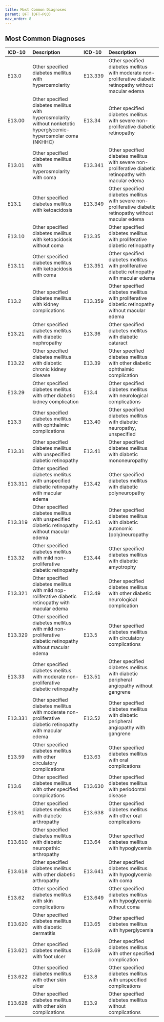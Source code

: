 ```yaml
---
title: Most Common Diagnoses
parent: DFT (DFT-P03)
nav_order: 8
---
```


## Most Common Diagnoses

| ICD-10   | Description | ICD-10  | Description  |
|:---------------|:---------------|:---------------|:---------------
| E13.0 | Other specified diabetes mellitus with hyperosmolarity | E13.339 | Other specified diabetes mellitus with moderate non-proliferative diabetic retinopathy without macular edema
| E13.00 | Other specified diabetes mellitus with hyperosmolarity without nonketotic hyperglycemic-hyperosmolar coma (NKHHC) | E13.34 | Other specified diabetes mellitus with severe non-proliferative diabetic retinopathy
| E13.01 | Other specified diabetes mellitus with hyperosmolarity with coma | E13.341 | Other specified diabetes mellitus with severe non-proliferative diabetic retinopathy with macular edema
| E13.1 | Other specified diabetes mellitus with ketoacidosis | E13.349 | Other specified diabetes mellitus with severe non-proliferative diabetic retinopathy without macular edema
| E13.10 | Other specified diabetes mellitus with ketoacidosis without coma | E13.35 | Other specified diabetes mellitus with proliferative diabetic retinopathy
| E13.11 | Other specified diabetes mellitus with ketoacidosis with coma | E13.351 | Other specified diabetes mellitus with proliferative diabetic retinopathy with macular edema
| E13.2 | Other specified diabetes mellitus with kidney complications | E13.359 | Other specified diabetes mellitus with proliferative diabetic retinopathy without macular edema
| E13.21 | Other specified diabetes mellitus with diabetic nephropathy | E13.36 | Other specified diabetes mellitus with diabetic cataract
| E13.22 | Other specified diabetes mellitus with diabetic chronic kidney disease | E13.39 | Other specified diabetes mellitus with other diabetic ophthalmic complication
| E13.29 | Other specified diabetes mellitus with other diabetic kidney complication | E13.4 | Other specified diabetes mellitus with neurological complications
| E13.3 | Other specified diabetes mellitus with ophthalmic complications | E13.40 | Other specified diabetes mellitus with diabetic neuropathy, unspecified
| E13.31 | Other specified diabetes mellitus with unspecified diabetic retinopathy | E13.41 | Other specified diabetes mellitus with diabetic mononeuropathy
| E13.311 | Other specified diabetes mellitus with unspecified diabetic retinopathy with macular edema | E13.42 | Other specified diabetes mellitus with diabetic polyneuropathy
| E13.319 | Other specified diabetes mellitus with unspecified diabetic retinopathy without macular edema | E13.43 | Other specified diabetes mellitus with diabetic autonomic (poly)neuropathy
| E13.32 | Other specified diabetes mellitus with mild non-proliferative diabetic retinopathy | E13.44 | Other specified diabetes mellitus with diabetic amyotrophy
| E13.321 | Other specified diabetes mellitus with mild nop-roliferative diabetic retinopathy with macular edema | E13.49 | Other specified diabetes mellitus with other diabetic neurological complication
| E13.329 | Other specified diabetes mellitus with mild non-proliferative diabetic retinopathy without macular edema | E13.5 | Other specified diabetes mellitus with circulatory complications
| E13.33 | Other specified diabetes mellitus with moderate non-proliferative diabetic retinopathy | E13.51 | Other specified diabetes mellitus with diabetic peripheral angiopathy without gangrene
| E13.331 | Other specified diabetes mellitus with moderate non-proliferative diabetic retinopathy with macular edema | E13.52 | Other specified diabetes mellitus with diabetic peripheral angiopathy with gangrene
| E13.59 | Other specified diabetes mellitus with other circulatory complications | E13.63 | Other specified diabetes mellitus with oral complications
| E13.6 | Other specified diabetes mellitus with other specified complications | E13.630 | Other specified diabetes mellitus with periodontal disease
| E13.61 | Other specified diabetes mellitus with diabetic arthropathy | E13.638 | Other specified diabetes mellitus with other oral complications
| E13.610 | Other specified diabetes mellitus with diabetic neuropathic arthropathy | E13.64 | Other specified diabetes mellitus with hypoglycemia
| E13.618 | Other specified diabetes mellitus with other diabetic arthropathy | E13.641 | Other specified diabetes mellitus with hypoglycemia with coma
| E13.62 | Other specified diabetes mellitus with skin complications | E13.649 | Other specified diabetes mellitus with hypoglycemia without coma
| E13.620 | Other specified diabetes mellitus with diabetic dermatitis | E13.65 | Other specified diabetes mellitus with hyperglycemia
| E13.621 | Other specified diabetes mellitus with foot ulcer | E13.69 | Other specified diabetes mellitus with other specified complication
| E13.622 | Other specified diabetes mellitus with other skin ulcer | E13.8 | Other specified diabetes mellitus with unspecified complications
| E13.628 | Other specified diabetes mellitus with other skin complications | E13.9 | Other specified diabetes mellitus without complications

